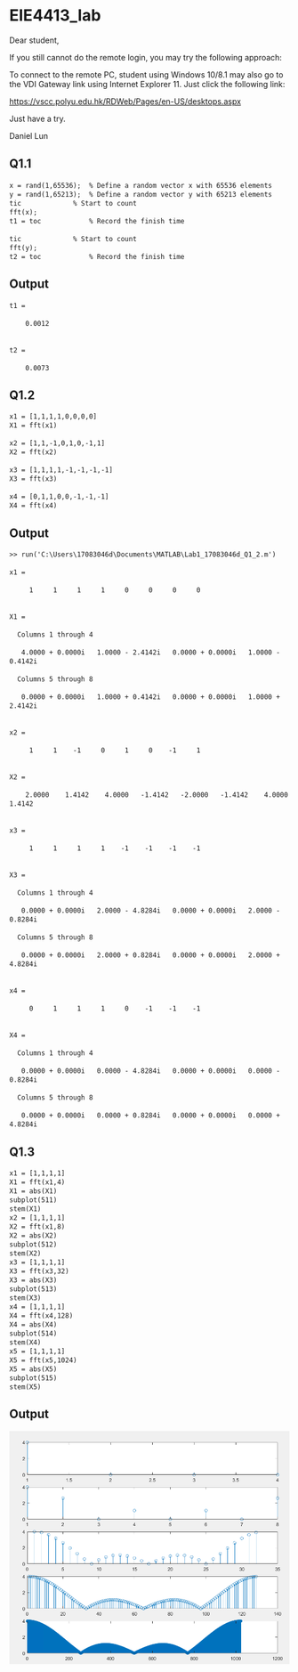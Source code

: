 # EIE4413_lab


Dear student, 

If you still cannot do the remote login, you may try the following approach:

To connect to the remote PC, student using Windows 10/8.1 may also go to the VDI Gateway link using Internet Explorer 11. Just click the following link:

https://vscc.polyu.edu.hk/RDWeb/Pages/en-US/desktops.aspx

Just have a try.

Daniel Lun
## Q1.1
~~~
x = rand(1,65536);	% Define a random vector x with 65536 elements
y = rand(1,65213);	% Define a random vector y with 65213 elements
tic				% Start to count
fft(x);
t1 = toc			% Record the finish time

tic		 		% Start to count
fft(y);
t2 = toc			% Record the finish time
~~~
## Output
~~~
t1 =

    0.0012


t2 =

    0.0073
~~~
## Q1.2
~~~
x1 = [1,1,1,1,0,0,0,0]
X1 = fft(x1)

x2 = [1,1,-1,0,1,0,-1,1]
X2 = fft(x2)

x3 = [1,1,1,1,-1,-1,-1,-1]
X3 = fft(x3)

x4 = [0,1,1,0,0,-1,-1,-1]
X4 = fft(x4)
~~~
## Output
~~~
>> run('C:\Users\17083046d\Documents\MATLAB\Lab1_17083046d_Q1_2.m')

x1 =

     1     1     1     1     0     0     0     0


X1 =

  Columns 1 through 4

   4.0000 + 0.0000i   1.0000 - 2.4142i   0.0000 + 0.0000i   1.0000 - 0.4142i

  Columns 5 through 8

   0.0000 + 0.0000i   1.0000 + 0.4142i   0.0000 + 0.0000i   1.0000 + 2.4142i


x2 =

     1     1    -1     0     1     0    -1     1


X2 =

    2.0000    1.4142    4.0000   -1.4142   -2.0000   -1.4142    4.0000    1.4142


x3 =

     1     1     1     1    -1    -1    -1    -1


X3 =

  Columns 1 through 4

   0.0000 + 0.0000i   2.0000 - 4.8284i   0.0000 + 0.0000i   2.0000 - 0.8284i

  Columns 5 through 8

   0.0000 + 0.0000i   2.0000 + 0.8284i   0.0000 + 0.0000i   2.0000 + 4.8284i


x4 =

     0     1     1     1     0    -1    -1    -1


X4 =

  Columns 1 through 4

   0.0000 + 0.0000i   0.0000 - 4.8284i   0.0000 + 0.0000i   0.0000 - 0.8284i

  Columns 5 through 8

   0.0000 + 0.0000i   0.0000 + 0.8284i   0.0000 + 0.0000i   0.0000 + 4.8284i

~~~
## Q1.3
~~~
x1 = [1,1,1,1]
X1 = fft(x1,4)
X1 = abs(X1)
subplot(511)
stem(X1)
x2 = [1,1,1,1]
X2 = fft(x1,8)
X2 = abs(X2)
subplot(512)
stem(X2)
x3 = [1,1,1,1]
X3 = fft(x3,32)
X3 = abs(X3)
subplot(513)
stem(X3)
x4 = [1,1,1,1]
X4 = fft(x4,128)
X4 = abs(X4)
subplot(514)
stem(X4)
x5 = [1,1,1,1]
X5 = fft(x5,1024)
X5 = abs(X5)
subplot(515)
stem(X5)
~~~
## Output
![image](https://github.com/DDQXZcp/PolyU_2020_sem2/blob/master/EIE4413/Lab1_Q1_3.png)
